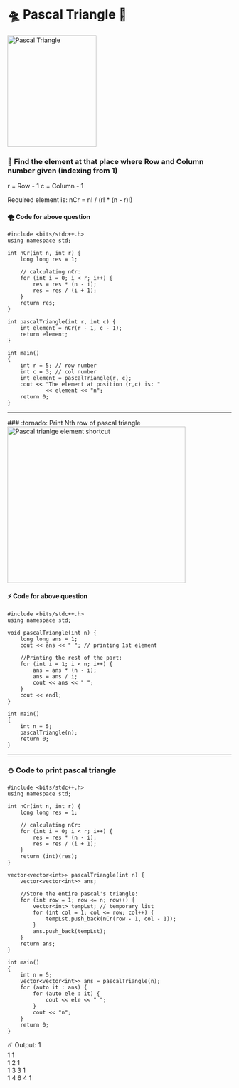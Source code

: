 # :flying_saucer: Pascal Triangle :rocket:
<img align="center" alt="Pascal Triangle" height="250" width="200" src="https://upload.wikimedia.org/wikipedia/commons/0/0d/PascalTriangleAnimated2.gif">

### :construction: Find the element at that place where Row and Column number given (indexing from 1)


r = Row - 1
c = Column - 1

Required element is: nCr = n! / (r! * (n - r)!)

#### :tornado: Code for above question

```
#include <bits/stdc++.h>
using namespace std;

int nCr(int n, int r) {
    long long res = 1;

    // calculating nCr:
    for (int i = 0; i < r; i++) {
        res = res * (n - i);
        res = res / (i + 1);
    }
    return res;
}

int pascalTriangle(int r, int c) {
    int element = nCr(r - 1, c - 1);
    return element;
}

int main()
{
    int r = 5; // row number
    int c = 3; // col number
    int element = pascalTriangle(r, c);
    cout << "The element at position (r,c) is: "
            << element << "n";
    return 0;
}
```

<hr></hr>
### :tornado: Print Nth row of pascal triangle

<img align="center" alt="Pascal trianlge element shortcut" height="350" width="400" src="https://static.takeuforward.org/wp/uploads/2023/04/Screenshot-2023-04-30-214245.png">

#### :zap: Code for above question
```
#include <bits/stdc++.h>
using namespace std;

void pascalTriangle(int n) {
    long long ans = 1;
    cout << ans << " "; // printing 1st element

    //Printing the rest of the part:
    for (int i = 1; i < n; i++) {
        ans = ans * (n - i);
        ans = ans / i;
        cout << ans << " ";
    }
    cout << endl;
}

int main()
{
    int n = 5;
    pascalTriangle(n);
    return 0;
}
```
<hr></hr>

### :snowman: Code to print pascal triangle
```
#include <bits/stdc++.h>
using namespace std;

int nCr(int n, int r) {
    long long res = 1;

    // calculating nCr:
    for (int i = 0; i < r; i++) {
        res = res * (n - i);
        res = res / (i + 1);
    }
    return (int)(res);
}

vector<vector<int>> pascalTriangle(int n) {
    vector<vector<int>> ans;

    //Store the entire pascal's triangle:
    for (int row = 1; row <= n; row++) {
        vector<int> tempLst; // temporary list
        for (int col = 1; col <= row; col++) {
            tempLst.push_back(nCr(row - 1, col - 1));
        }
        ans.push_back(tempLst);
    }
    return ans;
}

int main()
{
    int n = 5;
    vector<vector<int>> ans = pascalTriangle(n);
    for (auto it : ans) {
        for (auto ele : it) {
            cout << ele << " ";
        }
        cout << "n";
    }
    return 0;
}
```

:comet: Output:
1 <br>
1 1 <br>
1 2 1 <br>
1 3 3 1 <br>
1 4 6 4 1